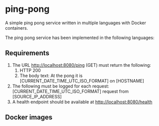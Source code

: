 # ping-pong

A simple ping pong service written in multiple languages with Docker containers.

The ping pong service has been implemented in the following languages:

## Requirements

1. The URL <http://localhost:8080/ping> (GET) must return the following:
   1. HTTP 200
   1. The body text: At the pong it is [CURRENT_DATE_TIME_UTC_ISO_FORMAT] on [HOSTNAME]
2. The following must be logged for each request: [CURRENT_DATE_TIME_UTC_ISO_FORMAT]  request from [SOURCE_IP_ADDRESS]
3. A health endpoint should be available at <http://localhost:8080/health>

## Docker images